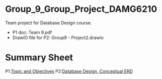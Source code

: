 # Group_9_Group_Project_DAMG6210
Team project for Database Design course.

- P1 doc: Team 9.pdf
- DrawIO file for P2: Group9 - Project2.drawio



# Summary Sheet
P1:[Topic and Objectives](https://docs.google.com/document/d/1zy4SFHurgtwje_hEzM3_5BWnKud8P8AFrVe4UlgUF9s/edit?tab=t.0)
P2:[Database Design, Conceptual ERD](https://docs.google.com/document/d/1XVjsuj3bz29LGwylpwD5L0BNTB4H4zOC-jKZ-MjHob0/edit?tab=t.0)
